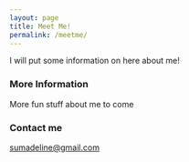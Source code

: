 ```yaml
---
layout: page
title: Meet Me!
permalink: /meetme/
---
```


I will put some information on here about me! 

### More Information

More fun stuff about me to come

### Contact me

[sumadeline@gmail.com](mailto:sumadeline@gmail.com)
